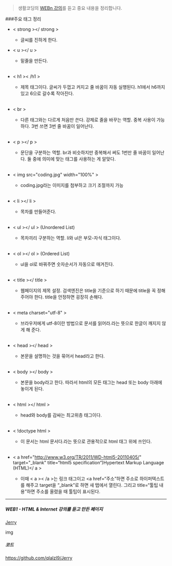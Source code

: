 >생활코딩의 [WEBn 강의](https://opentutorials.org/course/3083)를 듣고 중요 내용을 정리합니다.

###주요 태그 정리
- < strong ></ strong >
	* 글씨를 진하게 한다.
		<br>
- < u ></ u >
	* 밑줄을 만든다.
	<br>
- < h1 >< /h1 >
	* 제목 태그이다. 글씨가 두껍고 커지고 줄 바꿈이 자동 실행된다. h1에서 h6까지 있고 6으로 갈수록 작아진다.
	<br>

- < br >
	* 다른 태그와는 다르게 처음만 쓴다. 강제로 줄을 바꾸는 역할. 중복 사용이 가능하다. 3번 쓰면 3번 줄 바꿈이 일어난다.
	<br>

- < p ></ p >
	* 문단을 구분하는 역할. br과 비슷하지만 중복해서 써도 1번만 줄 바꿈이 일어난다. 둘 중에 의미에 맞는 태그를 사용하는 게 알맞다.
	<br>

- < img src="coding.jpg" width="100%" >
	* coding.jpg라는 이미지를 첨부하고 크기 조절까지 가능
	<br>

- < li ></ li >
	* 목차를 만들어준다.
	<br>

- < ul ></ ul > (Unordered List)
	* 목차끼리 구분하는 역할. li와 ul은 부모-자식 태그이다.
	<br>

- < ol ></ ol > (Ordered List)
	* ul을 ol로 바꿔주면 숫자순서가 자동으로 매겨진다.
	<br>

- < title ></ title >
	* 웹페이지의 제목 설정. 검색엔진은 title을 기준으로 하기 때문에 title을 꼭 정해주어야 한다. title을 안정하면 굉장히 손해다.
	<br>

- < meta charset="utf-8" >
	* 브라우저에게 utf-8이란 방법으로 문서를 읽어라.라는 뜻으로 한글이 깨지지 않게 해 준다.
	<br>

- < head ></ head >
	* 본문을 설명하는 것을 묶어서 head라고 한다.
	<br>

- < body ></ body >
	* 본문을 body라고 한다. 따라서 html의 모든 태그는 head 또는 body 아래에 놓이게 된다.
	<br>

- < html ></ html >
	* head와 body를 감싸는 최고위층 태그이다.
	<br>

- < !doctype html >
	* 이 문서는 html 문서다.라는 뜻으로 관용적으로 html 태그 위에 쓰인다.
	<br>

- < a href="http://www.w3.org/TR/2011/WD-html5-20110405/" target="_blank" title=“html5 specification“)Hypertext Markup Language (HTML)</ a >
	* 이때 < a >< /a >는 링크 태그이고 <a href=“주소”하면 주소로 하이퍼텍스트를 해주고 target을 “_blank”로 하면 새 탭에서 열린다. 그리고 title=“툴팁 내용”하면 주소를 올렸을 때 툴팁이 표시된다.

***

##### WEB1 - HTML & Internet 강의를 듣고 만든 페이지
[Jerry](https://qlalzl9.github.io/Jerry/index.html)

img

##### 코드
https://github.com/qlalzl9/Jerry
